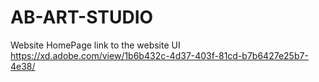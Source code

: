 # AB-ART-STUDIO
Website HomePage
link to the website UI
https://xd.adobe.com/view/1b6b432c-4d37-403f-81cd-b7b6427e25b7-4e38/
